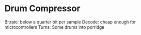# Drum Compressor

Bitrate: below a quarter bit per sample
Decode: cheap enough for microcontrollers
Turns: Some drums into porridge
